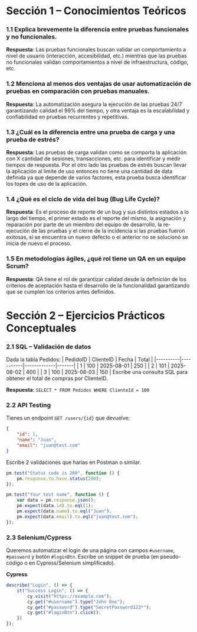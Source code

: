 # Sección 1 – Conocimientos Teóricos
### 1.1 Explica brevemente la diferencia entre pruebas funcionales y no funcionales.

**Respuesta**: Las pruebas funcionales buscan validar un comportamiento a nivel de usuario (interacción, accesibilidad, etc.) mientras que
las pruebas no funcionales validan comportamientos a nivel de infraestructura, código, etc.

### 1.2 Menciona al menos dos ventajas de usar automatización de pruebas en comparación con pruebas manuales.

**Respuesta**: La automatización asegura la ejecución de las pruebas 24/7 garantizando calidad el 99% del tiempo, y otra ventaja es
la escalabilidad y confiabilidad en pruebas recurrentes y repetitivas.

### 1.3 ¿Cuál es la diferencia entre una prueba de carga y una prueba de estrés?

**Respuesta**: Las pruebas de carga validan como se comporta la aplicación con X cantidad de sesiones, transacciones, etc. para identificar y medir tiempos
de respuesta. Por el otro lado las pruebas de estrés buscan llevar la aplicación al limite de uso entonces no tiene una cantidad de data definida
ya que depende de varios factores, esta prueba busca identificar los topes de uso de la aplicación.

### 1.4 ¿Qué es el ciclo de vida del bug (Bug Life Cycle)?

**Respuesta**: Es el proceso de reporte de un bug y sus distintos estados a lo largo del tiempo, el primer estado es el reporte del mismo, la asignación
y reparación por parte de un miembro del equipo de desarrollo, la re-ejecución de las pruebas y el cierre de la incidencia si las pruebas
fueron exitosas, si se encuentra un nuevo defecto o el anterior no se solucionó se inicia de nuevo el proceso. 

### 1.5 En metodologías ágiles, ¿qué rol tiene un QA en un equipo Scrum?

**Respuesta**: QA tiene el rol de garantizar calidad desde la definición de los criterios de aceptación hasta el desarrollo de la funcionalidad garantizando
que se cumplen los criterios antes definidos.

# Sección 2 – Ejercicios Prácticos Conceptuales
### 2.1 SQL – Validación de datos
Dada la tabla Pedidos:
| PedidoID | ClienteID | Fecha | Total |
|----------|-----------|-------------|-------|
| 1 | 100 | 2025-08-01 | 250 |
| 2 | 101 | 2025-08-02 | 400 |
| 3 | 100 | 2025-08-03 | 150 |
Escribe una consulta SQL para obtener el total de compras por ClienteID.

**Respuesta**: `SELECT * FROM Pedidos WHERE ClienteId = 100`

### 2.2 API Testing

Tienes un endpoint `GET /users/{id}` que devuelve:

```json
{
    "id": 1,
    "name": "Juan",
    "email": "juan@test.com"
}
```

Escribe 2 validaciones que harías en Postman o similar.

```javascript
pm.test("Status code is 200", function () {
    pm.response.to.have.status(200);
});
```

```javascript
pm.test("Your test name", function () {
    var data = pm.response.json();
    pm.expect(data.id).to.eql(1);
    pm.expect(data.name).to.eql("Juan");
    pm.expect(data.email).to.eql("juan@test.com");
});
```

### 2.3 Selenium/Cypress

Queremos automatizar el login de una página con campos `#username`, `#password` y botón `#loginBtn`.
Escribe un snippet de prueba (en pseudo-código o en Cypress/Selenium simplificado).

**Cypress**

```javascript
describe("Login", () => {
    it("Success Login", () => {
        cy.visit("https://example.com");
        cy.get("#username").type("John Doe");
        cy.get("#password").type("SecretPassword123*");
        cy.get("#loginBtn").click();
    })
});
```
